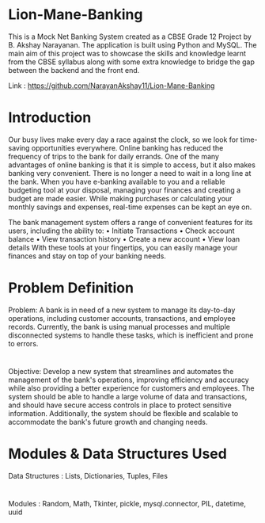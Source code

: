# Lion-Mane-Banking 
This is a Mock Net Banking System created as a CBSE Grade 12 Project by B. Akshay Narayanan. 
The application is built using Python and MySQL. 
The main aim of this project was to showcase the skills and knowledge learnt
from the CBSE syllabus along with some extra knowledge to bridge the gap between the backend and the front end.

Link : https://github.com/NarayanAkshay11/Lion-Mane-Banking

# Introduction
Our busy lives make every day a race against the clock, so we look for time-saving
opportunities everywhere. Online banking has reduced the frequency of trips to the bank
for daily errands.
One of the many advantages of online banking is that it is simple to access, but it also
makes banking very convenient. There is no longer a need to wait in a long line at the
bank. When you have e-banking available to you and a reliable budgeting tool at your
disposal, managing your finances and creating a budget are made easier. While making
purchases or calculating your monthly savings and expenses, real-time expenses can be
kept an eye on.

The bank management system offers a range of convenient features for its users,
including the ability to:
• Initiate Transactions
• Check account balance
• View transaction history
• Create a new account
• View loan details
With these tools at your fingertips, you can easily manage your finances and stay on top
of your banking needs.

# Problem Definition
Problem: A bank is in need of a new system to manage its day-to-day operations, including
customer accounts, transactions, and employee records. Currently, the bank is using
manual processes and multiple disconnected systems to handle these tasks, which is
inefficient and prone to errors.
# 
Objective: Develop a new system that streamlines and automates the management of the
bank's operations, improving efficiency and accuracy while also providing a better
experience for customers and employees. The system should be able to handle a large
volume of data and transactions, and should have secure access controls in place to protect
sensitive information. Additionally, the system should be flexible and scalable to
accommodate the bank's future growth and changing needs.

# Modules & Data Structures Used
Data Structures : Lists, Dictionaries, Tuples, Files
#
Modules : Random, Math, Tkinter, pickle, mysql.connector, PIL, datetime, uuid


